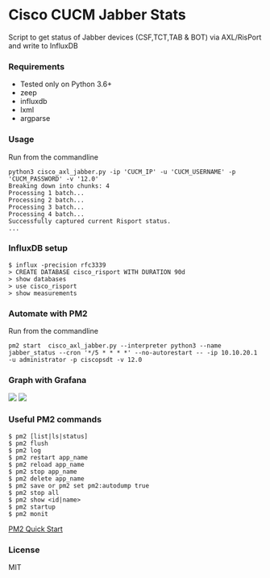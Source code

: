 # Cisco CUCM Jabber Stats
Script to get status of Jabber devices (CSF,TCT,TAB & BOT) via AXL/RisPort and write to InfluxDB

### Requirements

* Tested only on Python 3.6+
* zeep
* influxdb
* lxml
* argparse

### Usage

Run from the commandline

```
python3 cisco_axl_jabber.py -ip 'CUCM_IP' -u 'CUCM_USERNAME' -p 'CUCM_PASSWORD' -v '12.0'
Breaking down into chunks: 4
Processing 1 batch...
Processing 2 batch...
Processing 3 batch...
Processing 4 batch...
Successfully captured current Risport status.
...
```

### InfluxDB setup
```
$ influx -precision rfc3339
> CREATE DATABASE cisco_risport WITH DURATION 90d
> show databases
> use cisco_risport
> show measurements
```

### Automate with PM2

Run from the commandline

```
pm2 start  cisco_axl_jabber.py --interpreter python3 --name jabber_status --cron '*/5 * * * *' --no-autorestart -- -ip 10.10.20.1 -u administrator -p ciscopsdt -v 12.0
```
### Graph with Grafana
![](https://github.com/sieteunoseis/cisco_risport_influxdb/blob/master/images/Grafana2.png)
![](https://github.com/sieteunoseis/cisco_risport_influxdb/blob/master/images/Grafana1.png)

### Useful PM2 commands

```
$ pm2 [list|ls|status]
$ pm2 flush
$ pm2 log
$ pm2 restart app_name
$ pm2 reload app_name
$ pm2 stop app_name
$ pm2 delete app_name
$ pm2 save or pm2 set pm2:autodump true
$ pm2 stop all
$ pm2 show <id|name>
$ pm2 startup
$ pm2 monit

```
[PM2 Quick Start](https://pm2.keymetrics.io/docs/usage/quick-start/)

### License

MIT
